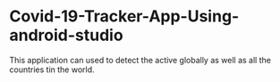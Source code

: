 # Covid-19-Tracker-App-Using-android-studio
This application can used to detect the active globally as well as all the countries tin the world.
